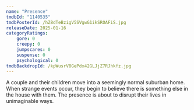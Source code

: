 ```yaml
---
name: "Presence"
tmdbId: "1140535"
tmdbPosterId: /hZ8dTeBzigV5SVgwG1ikSROAFiS.jpg
releaseDate: 2025-01-16
categoryRatings:
    gore: 0
    creepy: 0
    jumpscares: 0
    suspense: 0
    psychological: 0
tmdbBackdropId: /kpWusrV8GePdx42GLJjZ7RJhkfz.jpg
---
```

A couple and their children move into a seemingly normal suburban home. When strange events occur, they begin to believe there is something else in the house with them. The presence is about to disrupt their lives in unimaginable ways.

